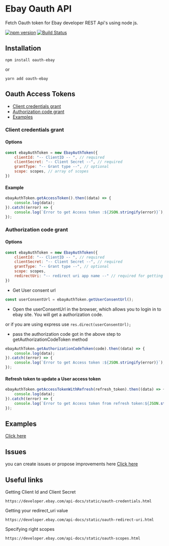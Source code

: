 # Ebay Oauth API

Fetch Oauth token for Ebay developer REST Api's using node js.

[![npm version](https://badge.fury.io/js/oauth-ebay.svg)](https://badge.fury.io/js/oauth-ebay)
[![Build Status](https://travis-ci.org/pajaydev/oauth-ebay.svg?branch=master)](https://travis-ci.org/pajaydev/oauth-ebay)

## Installation

```shell
npm install oauth-ebay
```
or 

```shell
yarn add oauth-ebay
```

## Oauth Access Tokens

* [Client credentials grant](#client-credentials-grant)
* [Authorization code grant](#authorization-code-grant)
* [Examples](#examples)


### Client credentials grant

#### Options

```javascript
const ebayAuthToken = new EbayAuthToken({
    clientId: "-- ClientID -- ", // required
    clientSecret: "-- Client Secret --", // required
    grantType: "-- Grant type --", // optional
    scope: scopes, // array of scopes
})
```
#### Example

```javascript
ebayAuthToken.getAccessToken().then((data) => {
    console.log(data);
}).catch((error) => {
    console.log(`Error to get Access token :${JSON.stringify(error)}`);
});
```

### Authorization code grant

#### Options

```javascript
const ebayAuthToken = new EbayAuthToken({ 
    clientId: "-- ClientID -- ", // required
    clientSecret: "-- Client Secret --", // required
    grantType: "-- Grant type --", // optional
    scope: scopes,
    redirectUri: "-- redirect uri app name --" // required for getting user consent url.
})
```
* Get User consent url
```javascript
const userConsentUrl = ebayAuthToken.getUserConsentUrl();
```
* Open the userConsentUrl in the browser, which allows you to login in to ebay site. You will get a authorization code.

or if you are using express 
use ```res.direct(userConsentUrl);```

*  pass the authorization code got in the above step to getAuthorizationCodeToken method
```javascript
ebayAuthToken.getAuthorizationCodeToken(code).then((data) => {
    console.log(data);
}).catch((error) => {
    console.log(`Error to get Access token :${JSON.stringify(error)}`);
});
```



#### Refresh token to update a User access token

```javascript
ebayAuthToken.getAccessTokenWithRefresh(refresh_token).then((data) => {
    console.log(data);
}).catch((error) => {
    console.log(`Error to get Access token from refresh token:${JSON.stringify(error)}`);
});
```

## Examples
[Click here](https://github.com/pajaydev/oauth-ebay/blob/master/example.js)

## Issues
you can create issues or propose improvements here [Click here](https://github.com/pajaydev/oauth-ebay/issues)

## Useful links

Getting Client Id and Client Secret
```shell
https://developer.ebay.com/api-docs/static/oauth-credentials.html
```
Getting your redirect_uri value
```shell
https://developer.ebay.com/api-docs/static/oauth-redirect-uri.html
```
Specifying right scopes
```shell
https://developer.ebay.com/api-docs/static/oauth-scopes.html
```

